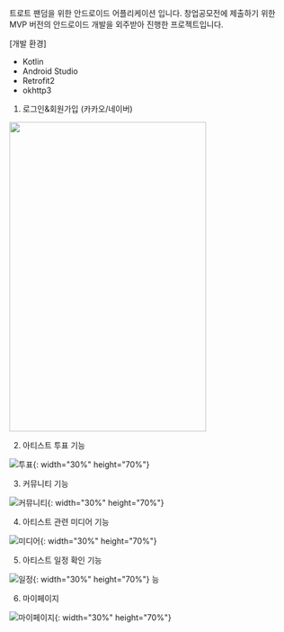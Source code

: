 트로트 팬덤을 위한 안드로이드 어플리케이션 입니다.
창업공모전에 제출하기 위한 MVP 버전의 안드로이드 개발을 외주받아 진행한 프로젝트입니다.

[개발 환경]
- Kotlin
- Android Studio
- Retrofit2
- okhttp3

1. 로그인&회원가입 (카카오/네이버)

<img src="https://github.com/user-attachments/assets/676864e3-dbe5-41a7-9c71-a376ed69f5b7" width="350" height="550" />


2. 아티스트 투표 기능

![투표](https://github.com/user-attachments/assets/1d5f7e50-bf44-422c-a60f-b35e36b58599){: width="30%" height="70%"}


3. 커뮤니티 기능

![커뮤니티](https://github.com/user-attachments/assets/ff05ca7b-1423-47fc-b8f2-b8c4b31a143a){: width="30%" height="70%"}


4. 아티스트 관련 미디어 기능

![미디어](https://github.com/user-attachments/assets/cd8d7015-0b92-4673-bc52-6f0fcb1a1ae4){: width="30%" height="70%"}


5. 아티스트 일정 확인 기능

![일정](https://github.com/user-attachments/assets/9bcfc594-04cb-48a7-9e02-63055abe74fd){: width="30%" height="70%"}
능


6. 마이페이지

![마이페이지](https://github.com/user-attachments/assets/02c554d0-eff5-458b-868f-8654a3fee3bb){: width="30%" height="70%"}


